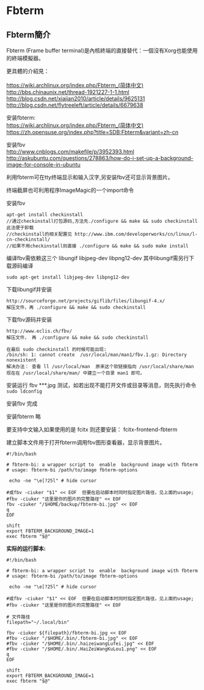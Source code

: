 # Fbterm

## Fbterm簡介
Fbterm (Frame buffer terminal)是內核終端的直接替代：一個沒有Xorg也能使用的終端模擬器。

更具體的介紹見：  
​	
<https://wiki.archlinux.org/index.php/Fbterm_(简体中文)>  
<http://bbs.chinaunix.net/thread-1921227-1-1.html>  
<http://blog.csdn.net/xiajian2010/article/details/9625131>  
<http://blog.csdn.net/flytreeleft/article/details/6679638>  


安装fbterm:  
<https://wiki.archlinux.org/index.php/Fbterm_(简体中文)>  
<https://zh.opensuse.org/index.php?title=SDB:Fbterm&variant=zh-cn>

安装fbv  
<http://www.cnblogs.com/makefile/p/3952393.html>  
<http://askubuntu.com/questions/278863/how-do-i-set-up-a-background-image-for-console-in-ubuntu>  

利用fbterm可在tty终端显示和输入汉字,另安装fbv还可显示背景图片。

终端截屏也可利用程序ImageMagic的一个import命令 




安装fbv
```
apt-get install checkinstall				
//通过checkinstall打包源码,方法先./configure && make && sudo checkinstall  此法便于卸载
//checkinstall的相关配置见 http://www.ibm.com/developerworks/cn/linux/l-cn-checkinstall/
//如果不用checkinstall则直接 ./configure && make && sudo make install
```



编译fbv需依赖这三个 libungif libjpeg-dev libpng12-dev 其中libungif需另行下载源码编译
```
sudo apt-get install libjpeg-dev libpng12-dev
```


下载libungif并安装
```
http://sourceforge.net/projects/giflib/files/libungif-4.x/
解压文件，再 ./configure && make && sudo checkinstall  
```

下载fbv源码并安装
```
http://www.eclis.ch/fbv/
解压文件， 再 ./configure && make && sudo checkinstall  

在最后 sudo checkinstall 的时候可能出现: 
/bin/sh: 1: cannot create  /usr/local/man/man1/fbv.1.gz: Directory nonexistent 
解决办法： 查看 ll /usr/local/man  原来这个软链接指向 /usr/local/share/man 
现在在 /usr/local/share/man/ 中建立一个目录 man1 即可。  
```

安装运行 fbv ***.jpg 测试，如若出现不能打开文件或目录等消息，则先执行命令 `sudo ldconfig`

安装fbv 完成




安装fbterm
略

要支持中文输入如果使用的是 fcitx 则还要安装：  fcitx-frontend-fbterm  



建立脚本文件用于打开fbterm调用fbv图形查看器，显示背景图片。
```shell
#!/bin/bash

# fbterm-bi: a wrapper script to  enable  background image with fbterm
# usage: fbterm-bi /path/to/image fbterm-options

 echo -ne "\e[?25l" # hide cursor
				  
#或fbv -ciuker "$1" << EOF  但要在启动脚本时同时指定图片路径，见上面的usage;
#fbv -ciuker "这里是你的图片的完整路径" << EOF
fbv -ciuker "/$HOME/backup/fbterm-bi.jpg" << EOF
q
EOF
												   
shift
export FBTERM_BACKGROUND_IMAGE=1
exec fbterm "$@"
```

**实际的运行脚本:**

```shell
#!/bin/bash

# fbterm-bi: a wrapper script to  enable  background image with fbterm
# usage: fbterm-bi /path/to/image fbterm-options

 echo -ne "\e[?25l" # hide cursor
				  
#或fbv -ciuker "$1" << EOF  但要在启动脚本时同时指定图片路径，见上面的usage;
#fbv -ciuker "这里是你的图片的完整路径" << EOF

# 文件路径
filepath="~/.local/bin"

fbv -ciuker ${filepath}/fbterm-bi.jpg << EOF
#fbv -ciuker "/$HOME/.bin/.fbterm-bi.jpg" << EOF
#fbv -ciuker "/$HOME/.bin/.haizeiwangLufei.jpg" << EOF
#fbv -ciuker "/$HOME/.bin/.HaiZeiWangKuLou1.png" << EOF
q
EOF
												   
shift
export FBTERM_BACKGROUND_IMAGE=1
exec fbterm "$@"
```

